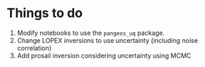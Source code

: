 # Things to do
1. Modify notebooks to use the `pangeos_uq` package.
2. Change LOPEX inversions to use uncertainty (including noise correlation)
3. Add prosail inversion considering uncertainty using MCMC
